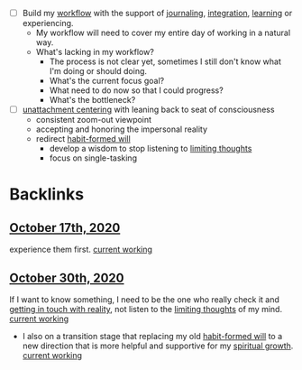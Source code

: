- [ ] Build my [workflow](<workflow.md>) with the support of [journaling](<journaling.md>), [integration](<integration.md>), [learning](<learning.md>) or experiencing.
    - My workflow will need to cover my entire day of working in a natural way.
    - What's lacking in my workflow?
        - The process is not clear yet, sometimes I still don't know what I'm doing or should doing.
        - What's the current focus goal?
        - What need to do now so that I could progress?
        - What's the bottleneck?
- [ ] [unattachment centering](<unattachment centering.md>) with leaning back to seat of consciousness
    - consistent zoom-out viewpoint
    - accepting and honoring the impersonal reality
    - redirect [habit-formed will](<habit-formed will.md>)
        - develop a wisdom to stop listening to [limiting thoughts](<limiting thoughts.md>)
        - focus on single-tasking

# Backlinks
## [October 17th, 2020](<October 17th, 2020.md>)
experience them first.  [current working](<current working.md>)

## [October 30th, 2020](<October 30th, 2020.md>)
If I want to know something, I need to be the one who really check it and [getting in touch with reality](<getting in touch with reality.md>), not listen to the [limiting thoughts](<limiting thoughts.md>) of my mind. [current working](<current working.md>)

- I also on a transition stage that replacing my old [habit-formed will](<habit-formed will.md>) to a new direction that is more helpful and supportive for my [spiritual growth](<spiritual growth.md>). [current working](<current working.md>)

